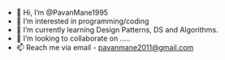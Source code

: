 - 👋 Hi, I’m @PavanMane1995
- 👀 I’m interested in programming/coding
- 🌱 I’m currently learning Design Patterns, DS and Algorithms.
- 💞️ I’m looking to collaborate on .....
- 📫 Reach me via email - pavanmane2011@gmail.com

<!---
PavanMane1995/PavanMane1995 is a ✨ special ✨ repository because its `README.md` (this file) appears on your GitHub profile.
You can click the Preview link to take a look at your changes.
--->
